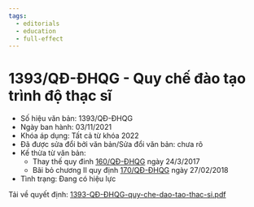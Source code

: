 ```yaml
---
tags:
  - editorials
  - education
  - full-effect
---
```

# 1393/QĐ-ĐHQG - Quy chế đào tạo trình độ thạc sĩ

- Số hiệu văn bản: 1393/QĐ-ĐHQG
- Ngày ban hành: 03/11/2021
- Khóa áp dụng: Tất cả từ khóa 2022
- Đã được sửa đổi bởi văn bản/Sửa đổi văn bản: chưa rõ
- Kế thừa từ văn bản:
    - Thay thế quy đinh [160/QĐ-ĐHQG](160-QD-DHQG.md) ngày 24/3/2017
    - Bãi bỏ chương II quy định [170/QĐ-ĐHQG](170-QD-DHQG.md) ngày 27/02/2018
- Tình trạng: Đang có hiệu lực

Tải về quyết định: [1393-QĐ-ĐHQG-quy-che-dao-tao-thac-si.pdf](../files/2023QuyDinhMaster/1393-QD-DHQG-quy-che-dao-tao-thac-si.pdf)